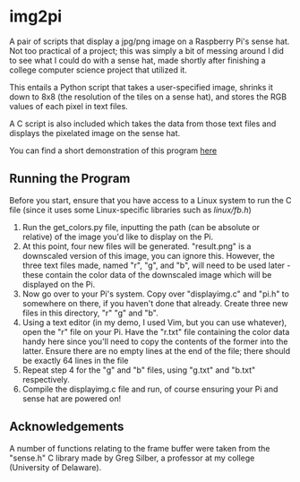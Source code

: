 # img2pi
A pair of scripts that display a jpg/png image on a Raspberry Pi's sense hat. Not too practical of a project; this was simply a bit of messing around I did to see what I could do with a sense hat, made shortly after finishing a college computer science project that utilized it.

This entails a Python script that takes a user-specified image, shrinks it down to 8x8 (the resolution of the tiles on a sense hat), and stores the RGB values of each pixel in text files.

A C script is also included which takes the data from those text files and displays the pixelated image on the sense hat.

You can find a short demonstration of this program [here](https://youtu.be/IDtjmli2TMs)

## Running the Program

Before you start, ensure that you have access to a Linux system to run the C file (since it uses some Linux-specific libraries such as *linux/fb.h*)

1) Run the get_colors.py file, inputting the path (can be absolute or relative) of the image you'd like to display on the Pi.
2) At this point, four new files will be generated. "result.png" is a downscaled version of this image, you can ignore this. However, the three text files made, named "r", "g", and "b", will need to be used later - these contain the color data of the downscaled image which will be displayed on the Pi.
3) Now go over to your Pi's system. Copy over "displayimg.c" and "pi.h" to somewhere on there, if you haven't done that already. Create three new files in this directory, "r" "g" and "b".
4) Using a text editor (in my demo, I used Vim, but you can use whatever), open the "r" file on your Pi. Have the "r.txt" file containing the color data handy here since you'll need to copy the contents of the former into the latter. Ensure there are no empty lines at the end of the file; there should be exactly 64 lines in the file
5) Repeat step 4 for the "g" and "b" files, using "g.txt" and "b.txt" respectively.
6) Compile the displayimg.c file and run, of course ensuring your Pi and sense hat are powered on!

## Acknowledgements

A number of functions relating to the frame buffer were taken from the "sense.h" C library made by Greg Silber, a professor at my college (University of Delaware).
